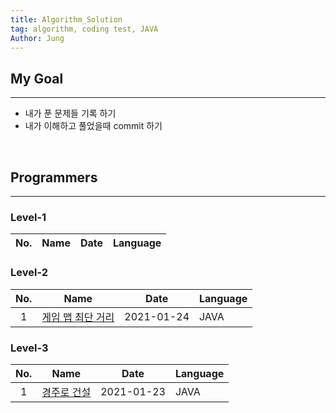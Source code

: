 ```yaml
---
title: Algorithm_Solution
tag: algorithm, coding test, JAVA
Author: Jung
---
```


## My Goal

---

- 내가 푼 문제들 기록 하기
- 내가 이해하고 풀었을때 commit 하기

</br>

## Programmers

---

### Level-1

| No. | Name | Date | Language |
| :-: | :--: | :--: | -------- |

### Level-2

| No. |                         Name                         |    Date    | Language |
| :-: | :--------------------------------------------------: | :--------: | -------- |
|  1  | [게임 맵 최단 거리](./programmers/level2/gameMap.md) | 2021-01-24 | JAVA     |

### Level-3

| No. |                      Name                       |    Date    | Language |
| :-: | :---------------------------------------------: | :--------: | -------- |
|  1  | [경주로 건설](./programmers/level3/raceLoad.md) | 2021-01-23 | JAVA     |
